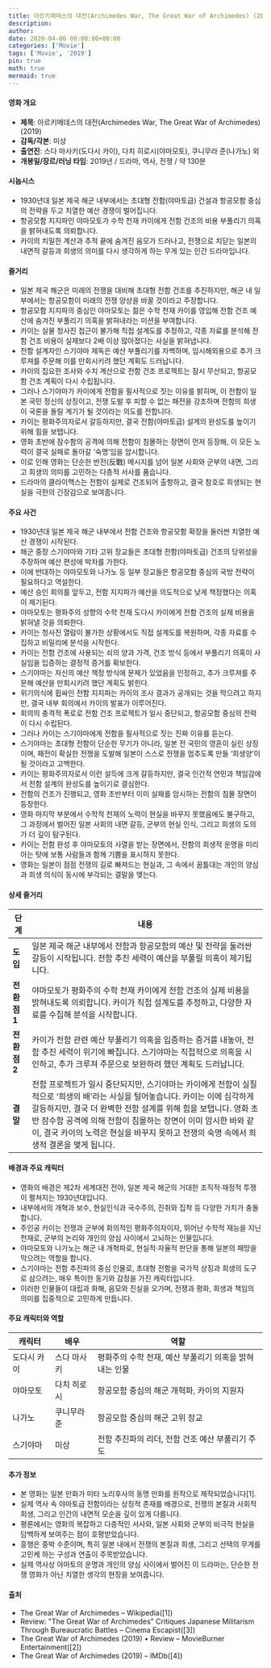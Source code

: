 ```yaml
---
title: 아르키메데스의 대전(Archimedes War, The Great War of Archimedes) (2019)
description: 
author: 
date: 2020-04-06 00:00:00+00:00
categories: ['Movie']
tags: ['Movie', '2019']
pin: true
math: true
mermaid: true
---
```

#### 영화 개요

- **제목**: 아르키메데스의 대전(Archimedes War, The Great War of Archimedes) (2019)  
- **감독/각본**: 미상  
- **출연진**: 스다 마사키(도다시 카이), 다치 히로시(야마모토), 쿠니무라 준(나가노) 외  
- **개봉일/장르/러닝 타임**: 2019년 / 드라마, 역사, 전쟁 / 약 130분  

#### 시놉시스

- 1930년대 일본 제국 해군 내부에서는 초대형 전함(야마토급) 건설과 항공모함 중심의 전략을 두고 치열한 예산 경쟁이 벌어집니다.  
- 항공모함 지지파인 야마모토가 수학 천재 카이에게 전함 건조의 비용 부풀리기 의혹을 밝혀내도록 의뢰합니다.  
- 카이의 치밀한 계산과 추적 끝에 숨겨진 음모가 드러나고, 전쟁으로 치닫는 일본의 내면적 갈등과 희생의 의미를 다시 생각하게 하는 무게 있는 인간 드라마입니다.  

#### 줄거리

- 일본 제국 해군은 미래의 전쟁을 대비해 초대형 전함 건조를 추진하지만, 해군 내 일부에서는 항공모함이 미래의 전쟁 양상을 바꿀 것이라고 주장합니다.  
- 항공모함 지지파의 중심인 야마모토는 젊은 수학 천재 카이를 영입해 전함 건조 예산에 숨겨진 부풀리기 의혹을 밝혀내라는 미션을 부여합니다.  
- 카이는 실물 청사진 접근이 불가해 직접 설계도를 추정하고, 각종 자료를 분석해 전함 건조 비용이 실제보다 2배 이상 많아졌다는 사실을 밝혀냅니다.  
- 전함 설계자인 스기야마 제독은 예산 부풀리기를 자백하며, 임시해외용으로 추가 크루져를 주문해 이를 만회시키려 했던 계획도 드러납니다.  
- 카이의 집요한 조사와 수치 계산으로 전함 건조 프로젝트는 잠시 무산되고, 항공모함 건조 계획이 다시 수립됩니다.  
- 그러나 스기야마가 카이에게 전함을 필사적으로 짓는 이유를 밝히며, 이 전함이 일본 국민 정신의 상징이고, 전쟁 도발 후 피할 수 없는 패전을 강조하며 전함의 희생이 국론을 돌릴 계기가 될 것이라는 의도를 전합니다.  
- 카이는 평화주의자로서 갈등하지만, 결국 전함(야마토급) 설계의 완성도를 높이기 위해 힘을 보탭니다.  
- 영화 초반에 잠수함의 공격에 의해 전함이 침몰하는 장면이 먼저 등장해, 이 모든 노력이 결국 실패로 돌아갈 ‘숙명’임을 암시합니다.  
- 이로 인해 영화는 단순한 반전(反戰) 메시지를 넘어 일본 사회와 군부의 내면, 그리고 희생의 의미를 고민하는 다층적 서사를 품습니다.  
- 드라마의 클라이맥스는 전함이 실제로 건조되어 출항하고, 결국 참호로 희생되는 현실을 극한의 긴장감으로 보여줍니다.  

#### 주요 사건

- 1930년대 일본 제국 해군 내부에서 전함 건조와 항공모함 확장을 둘러싼 치열한 예산 경쟁이 시작된다.  
- 해군 중장 스기야마와 기타 고위 장교들은 초대형 전함(야마토급) 건조의 당위성을 주장하며 예산 편성에 박차를 가한다.  
- 이에 반대하는 야마모토와 나가노 등 일부 장교들은 항공모함 중심의 국방 전략이 필요하다고 역설한다.  
- 예산 승인 회의를 앞두고, 전함 지지파가 예산을 의도적으로 낮게 책정했다는 의혹이 제기된다.  
- 야마모토는 평화주의 성향의 수학 천재 도다시 카이에게 전함 건조의 실제 비용을 밝혀낼 것을 의뢰한다.  
- 카이는 청사진 열람이 불가한 상황에서도 직접 설계도를 복원하며, 각종 자료를 수집하고 비밀리에 분석을 시작한다.  
- 카이는 전함 건조에 사용되는 쇠의 양과 가격, 건조 방식 등에서 부풀리기 의혹이 사실임을 입증하는 결정적 증거를 확보한다.  
- 스기야마는 자신의 예산 책정 방식에 문제가 있었음을 인정하고, 추가 크루져를 주문해 예산을 만회시키려 했던 계획도 밝힌다.  
- 위기의식에 휩싸인 전함 지지파는 카이의 조사 결과가 공개되는 것을 막으려고 하지만, 결국 내부 회의에서 카이의 발표가 이루어진다.  
- 회의의 충격적 폭로로 전함 건조 프로젝트가 일시 중단되고, 항공모함 중심의 전략이 다시 수립된다.  
- 그러나 카이는 스기야마에게 전함을 필사적으로 짓는 진짜 이유를 듣는다.  
- 스기야마는 초대형 전함이 단순한 무기가 아니라, 일본 전 국민의 영혼이 실린 상징이며, 패전이 확실한 전쟁을 도발해 일본이 스스로 전쟁을 멈추도록 만들 ‘희생양’이 될 것이라고 고백한다.  
- 카이는 평화주의자로서 이런 설득에 크게 갈등하지만, 결국 인간적 연민과 책임감에서 전함 설계의 완성도를 높이기로 결심한다.  
- 전함의 건조가 진행되고, 영화 초반부터 이미 실패를 암시하는 전함의 침몰 장면이 등장한다.  
- 영화 마지막 부분에서 수학적 천재의 노력이 현실을 바꾸지 못했음에도 불구하고, 그 과정에서 벌어진 일본 사회의 내면 갈등, 군부의 현실 인식, 그리고 희생의 도의가 더 깊이 탐구된다.  
- 카이는 전함 완성 후 야마모토의 사열을 받는 장면에서, 전함의 희생적 운명을 미리 아는 탓에 보통 사람들과 함께 기쁨을 표시하지 못한다.  
- 영화는 일본이 점점 전쟁의 길로 빠져드는 현실과, 그 속에서 꿈틀대는 개인의 양심과 희생 의식이 동시에 부각되는 결말을 맺는다.  

#### 상세 줄거리

| **단계** | **내용** |
|----------|----------|
| **도입** | 일본 제국 해군 내부에서 전함과 항공모함의 예산 및 전략을 둘러싼 갈등이 시작됩니다. 전함 추진 세력이 예산을 부풀릴 의혹이 제기됩니다. |
| **전환점 1** | 야마모토가 평화주의 수학 천재 카이에게 전함 건조의 실제 비용을 밝혀내도록 의뢰합니다. 카이가 직접 설계도를 추정하고, 다양한 자료를 수집해 분석을 시작합니다. |
| **전환점 2** | 카이가 전함 관련 예산 부풀리기 의혹을 입증하는 증거를 내놓아, 전함 추진 세력이 위기에 빠집니다. 스기야마는 직접적으로 의혹을 시인하고, 추가 크루져 주문으로 보완하려 했던 계획도 드러납니다. |
| **결말** | 전함 프로젝트가 일시 중단되지만, 스기야마는 카이에게 전함이 실질적으로 ‘희생의 배’라는 사실을 털어놓습니다. 카이는 이에 심각하게 갈등하지만, 결국 더 완벽한 전함 설계를 위해 힘을 보탭니다. 영화 초반 잠수함 공격에 의해 전함이 침몰하는 장면이 이미 암시한 바와 같이, 결국 카이의 노력은 현실을 바꾸지 못하고 전쟁의 숙명 속에서 희생적 결론을 맺게 됩니다. |

#### 배경과 주요 캐릭터

- 영화의 배경은 제2차 세계대전 전야, 일본 제국 해군의 거대한 조직적·재정적 투쟁이 펼쳐지는 1930년대입니다.  
- 내부에서의 개혁과 보수, 현실인식과 국수주의, 진취와 집착 등 다양한 가치가 충돌합니다.  
- 주인공 카이는 전쟁과 군부에 회의적인 평화주의자이자, 뛰어난 수학적 재능을 지닌 천재로, 군부의 논리와 개인의 양심 사이에서 고뇌하는 인물입니다.  
- 야마모토와 나가노는 해군 내 개혁파로, 현실적·자율적 판단을 통해 일본의 패망을 막으려는 역할을 합니다.  
- 스기야마는 전함 추진파의 중심 인물로, 초대형 전함을 국가적 상징과 희생의 도구로 삼으려는, 매우 특이한 동기와 감정을 가진 캐릭터입니다.  
- 이러한 인물들이 대립과 화해, 음모와 진실을 오가며, 전쟁과 평화, 희생과 책임의 의미를 집중적으로 고민하게 만듭니다.  

#### 주요 캐릭터와 역할

| **캐릭터** | **배우** | **역할** |
|------------|----------|----------|
| 도다시 카이 | 스다 마사키 | 평화주의 수학 천재, 예산 부풀리기 의혹을 밝혀내는 인물 |
| 야마모토 | 다치 히로시 | 항공모함 중심의 해군 개혁파, 카이의 지원자 |
| 나가노 | 쿠니무라 준 | 항공모함 중심의 해군 고위 장교 |
| 스기야마 | 미상 | 전함 추진파의 리더, 전함 건조 예산 부풀리기 주도 |

#### 추가 정보

- 본 영화는 일본 만화가 미타 노리후사의 동명 만화를 원작으로 제작되었습니다[1].  
- 실제 역사 속 야마토급 전함이라는 상징적 존재를 배경으로, 전쟁의 본질과 사회적 희생, 그리고 인간의 내면적 모순을 깊이 있게 다룹니다.  
- 평론에서는 영화의 복잡하고 다층적인 서사와, 일본 사회와 군부의 비극적 현실을 담백하게 보여주는 점이 호평받았습니다.  
- 흥행은 중박 수준이며, 특히 일본 내에서 전쟁의 본질과 희생, 그리고 선택의 무게를 고민케 하는 구성과 연출이 주목받았습니다.  
- 실제 역사상 야마토의 운명과 개인의 양심 사이에서 벌어진 이 드라마는, 단순한 전쟁 영화가 아닌 치열한 생각의 현장을 보여줍니다.  

#### 출처

- The Great War of Archimedes – Wikipedia([1])  
- Review: "The Great War of Archimedes" Critiques Japanese Militarism Through Bureaucratic Battles – Cinema Escapist([3])  
- The Great War of Archimedes (2019) • Review – MovieBurner Entertainment([2])  
- The Great War of Archimedes (2019) – IMDb([4])
